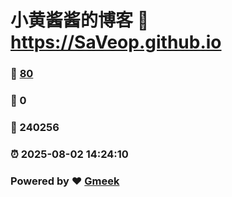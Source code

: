 # 小黄酱酱的博客 :link: https://SaVeop.github.io 
### :page_facing_up: [80](https://SaVeop.github.io/tag.html) 
### :speech_balloon: 0 
### :hibiscus: 240256 
### :alarm_clock: 2025-08-02 14:24:10 
### Powered by :heart: [Gmeek](https://github.com/Meekdai/Gmeek)
